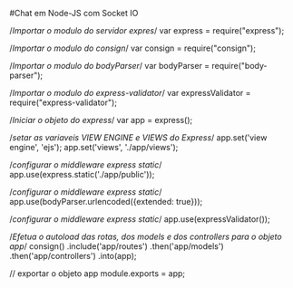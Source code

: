 #Chat em Node-JS com Socket IO

/*Importar o modulo do servidor expres*/
var express = require("express");

/*Importar o modulo do consign*/
var consign = require("consign");

/*Importar o modulo do bodyParser*/
var bodyParser = require("body-parser");

/*Importar o modulo do express-validator*/
var expressValidator = require("express-validator");

/*Iniciar o objeto do express*/
var app = express();

/*setar as variaveis VIEW ENGINE e VIEWS do Express*/
app.set('view engine', 'ejs');
app.set('views', './app/views');

/*configurar o middleware express static*/
app.use(express.static('./app/public'));

/*configurar o middleware express static*/
app.use(bodyParser.urlencoded({extended: true}));

/*configurar o middleware express static*/
app.use(expressValidator());

/*Efetua o autoload das rotas, dos models e dos controllers para o objeto app*/
consign()
	.include('app/routes')
	.then('app/models')
	.then('app/controllers')
	.into(app);

// exportar o objeto app
module.exports = app;
